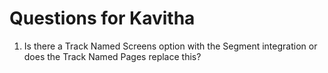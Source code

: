 <!-- TITLE: 08-18-2020 Amplitude Meeting -->
<!-- SUBTITLE: A quick summary of 2020 08 18 -->

# Questions for Kavitha
1. Is there a Track Named Screens option with the Segment integration or does the Track Named Pages replace this?
